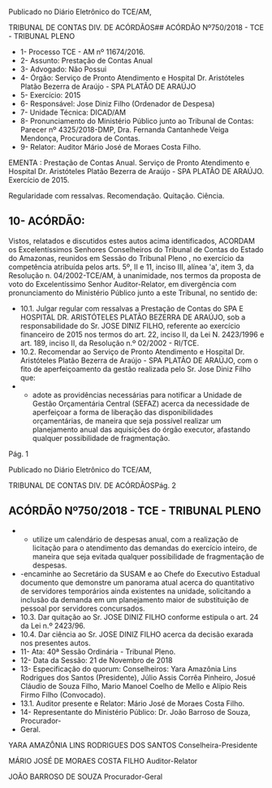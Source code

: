 Publicado  no  Diário Eletrônico do TCE/AM,

TRIBUNAL DE CONTAS DIV. DE  ACÓRDÃOS## ACÓRDÃO Nº750/2018 - TCE - TRIBUNAL PLENO

- 1- Processo TCE - AM nº 11674/2016.
- 2- Assunto: Prestação de Contas Anual
- 3- Advogado: Não Possui
- 4- Órgão: Serviço  de  Pronto  Atendimento  e  Hospital  Dr.  Aristóteles  Platão  Bezerra  de Araújo - SPA PLATÃO DE ARAÚJO
- 5- Exercício: 2015
- 6- Responsável: Jose Diniz Filho (Ordenador de Despesa)
- 7- Unidade Técnica: DICAD/AM
- 8- Pronunciamento  do Ministério  Público  junto  ao Tribunal  de Contas: Parecer  nº 4325/2018-DMP, Dra. Fernanda Cantanhede Veiga Mendonça, Procuradora de Contas.
- 9- Relator: Auditor Mário José de Moraes Costa Filho.

EMENTA :  Prestação  de  Contas  Anual.  Serviço  de Pronto Atendimento e Hospital Dr. Aristóteles Platão Bezerra  de  Araújo  -  SPA  PLATÃO  DE  ARAÚJO. Exercício de 2015.

Regularidade com ressalvas. Recomendação. Quitação. Ciência.

## 10-  ACÓRDÃO:

Vistos, relatados e discutidos estes autos acima identificados, ACORDAM os Excelentíssimos Senhores Conselheiros do Tribunal de Contas do Estado do Amazonas, reunidos em Sessão do Tribunal Pleno , no exercício da competência atribuída pelos arts. 5º, II e 11, inciso III, alínea 'a', item 3, da Resolução n. 04/2002-TCE/AM, à unanimidade, nos termos da proposta de voto do Excelentíssimo Senhor Auditor-Relator, em divergência com pronunciamento do Ministério Público junto a este Tribunal, no sentido de:

- 10.1. Julgar  regular  com  ressalvas a  Prestação  de  Contas  do  SPA  E HOSPITAL DR. ARISTÓTELES PLATÃO BEZERRA DE ARAÚJO, sob a responsabilidade do Sr. JOSE DINIZ FILHO, referente ao  exercício financeiro de 2015 nos termos do art. 22, inciso II, da Lei N. 2423/1996 e art. 189, inciso II, da Resolução n.º 02/2002 - RI/TCE.
- 10.2.  Recomendar ao Serviço de Pronto Atendimento e Hospital Dr. Aristóteles Platão Bezerra de Araújo - SPA PLATÃO DE ARAÚJO, com o fito  de  aperfeiçoamento da gestão  realizada  pelo  Sr.  Jose  Diniz  Filho que:
- - adote as providências necessárias para notificar a Unidade de Gestão Orçamentária Central (SEFAZ) acerca da necessidade de aperfeiçoar a forma de liberação das disponibilidades orçamentárias, de maneira que seja possível realizar um planejamento anual das aquisições do órgão executor, afastando qualquer possibilidade de fragmentação.

Pág. 1

Publicado  no  Diário Eletrônico do TCE/AM,

TRIBUNAL DE CONTAS DIV. DE  ACÓRDÃOSPág. 2

## ACÓRDÃO Nº750/2018 - TCE - TRIBUNAL PLENO

- - utilize um calendário de despesas anual, com a realização de licitação para o atendimento das demandas do exercício inteiro, de maneira que seja evitada qualquer possibilidade de fragmentação de despesas.
- -encaminhe  ao  Secretário  da  SUSAM  e  ao  Chefe  do  Executivo Estadual  documento  que  demonstre  um  panorama  atual  acerca  do quantitativo  de  servidores  temporários  ainda  existentes  na  unidade, solicitando  a  inclusão  da  demanda  em  um  planejamento  maior  de substituição de pessoal por servidores concursados.
- 10.3. Dar quitação ao Sr. JOSE DINIZ FILHO conforme estipula o art. 24 da Lei n.º 2423/96.
- 10.4. Dar ciência ao Sr. JOSE DINIZ FILHO acerca da decisão exarada nos presentes autos.
- 11-  Ata: 40ª Sessão Ordinária - Tribunal Pleno.
- 12-  Data da Sessão: 21 de Novembro de 2018
- 13-  Especificação  do  quorum: Conselheiros: Yara  Amazônia  Lins  Rodrigues  dos Santos (Presidente), Júlio Assis Corrêa Pinheiro, Josué Cláudio de Souza Filho, Mario Manoel Coelho de Mello e Alípio Reis Firmo Filho (Convocado).
- 13.1. Auditor presente e Relator: Mário José de Moraes Costa Filho.
- 14-  Representante do Ministério Público: Dr. João Barroso de Souza, Procurador-
- Geral.

YARA AMAZÔNIA LINS RODRIGUES DOS SANTOS Conselheira-Presidente

MÁRIO JOSÉ DE MORAES COSTA FILHO Auditor-Relator

JOÃO BARROSO DE SOUZA Procurador-Geral